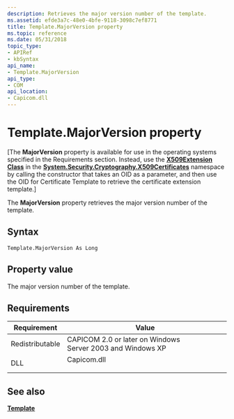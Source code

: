 ```yaml
---
description: Retrieves the major version number of the template.
ms.assetid: efde3a7c-48e0-4bfe-9118-3098c7ef8771
title: Template.MajorVersion property
ms.topic: reference
ms.date: 05/31/2018
topic_type:
- APIRef
- kbSyntax
api_name:
- Template.MajorVersion
api_type:
- COM
api_location:
- Capicom.dll
---
```


# Template.MajorVersion property

\[The **MajorVersion** property is available for use in the operating systems specified in the Requirements section. Instead, use the [**X509Extension Class**](/dotnet/api/system.security.cryptography.x509certificates.x509extension?view=netcore-3.1) in the [**System.Security.Cryptography.X509Certificates**](/dotnet/api/system.security.cryptography.x509certificates.publickey.-ctor?view=netcore-3.1) namespace by calling the constructor that takes an OID as a parameter, and then use the OID for Certificate Template to retrieve the certificate extension template.\]

The **MajorVersion** property retrieves the major version number of the template.

## Syntax


```VB
Template.MajorVersion As Long
```



## Property value

The major version number of the template.

## Requirements



| Requirement | Value |
|----------------------------|----------------------------------------------------------------------------------------|
| Redistributable<br/> | CAPICOM 2.0 or later on Windows Server 2003 and Windows XP<br/>                  |
| DLL<br/>             | <dl> <dt>Capicom.dll</dt> </dl> |



## See also

<dl> <dt>

[**Template**](template.md)
</dt> </dl>

 

 
